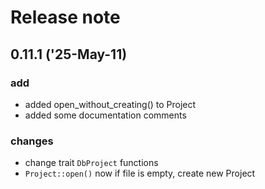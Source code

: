 # Release note

## 0.11.1 ('25-May-11)

### add

* added open_without_creating() to Project
* added some documentation comments

### changes

* change trait `DbProject` functions
* `Project::open()` now if file is empty, create new Project
